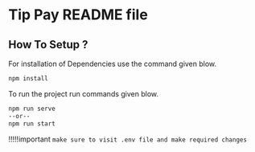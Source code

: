 
# Tip Pay README file

## How To Setup ?

For installation of Dependencies use the command given blow.

```sh
npm install
```

To run the project run commands given blow.

```bash
npm run serve
--or--
npm run start
```

!!!!!important `make sure to visit .env file and make required changes`
